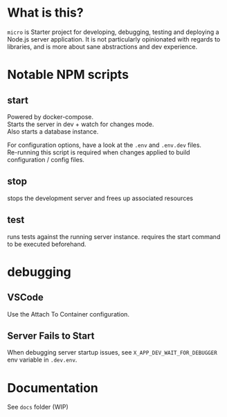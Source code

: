 # What is this?
`micro` is Starter project for developing, debugging, testing and deploying a Node.js server application.
It is not particularly opinionated with regards to libraries, and is more about sane abstractions and dev experience.

# Notable NPM scripts

## start
Powered by docker-compose. <br/>
Starts the server in dev + watch for changes mode.<br/>
Also starts a database instance.<br/>

For configuration options, have a look at the `.env` and `.env.dev` files.<br/>
Re-running this script is required when changes applied to build configuration / config files.

## stop
stops the development server and frees up associated resources

## test
runs tests against the running server instance. requires the start command to be executed beforehand.

# debugging

## VSCode
Use the Attach To Container configuration.

## Server Fails to Start
When debugging server startup issues, see `X_APP_DEV_WAIT_FOR_DEBUGGER` env variable in `.dev.env`.

# Documentation
See `docs` folder (WIP)
